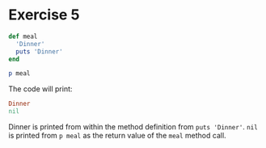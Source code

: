 # Exercise 5

```ruby
def meal
  'Dinner'
  puts 'Dinner'
end

p meal
```

The code will print:

```ruby
Dinner
nil
```

Dinner is printed from within the method definition from `puts 'Dinner'`.
`nil` is printed from `p meal` as the return value of the `meal` method call.
